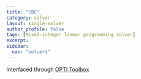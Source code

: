 ```yaml
---
title: "CBC"
category: solver
layout: single-solver
author_profile: false
tags: [Mixed-integer linear programming solver]
excerpt:
sidebar:
  nav: "solvers"
---
```


Interfaced through [OPTI Toolbox](http://www.i2c2.aut.ac.nz/Wiki/OPTI/)

